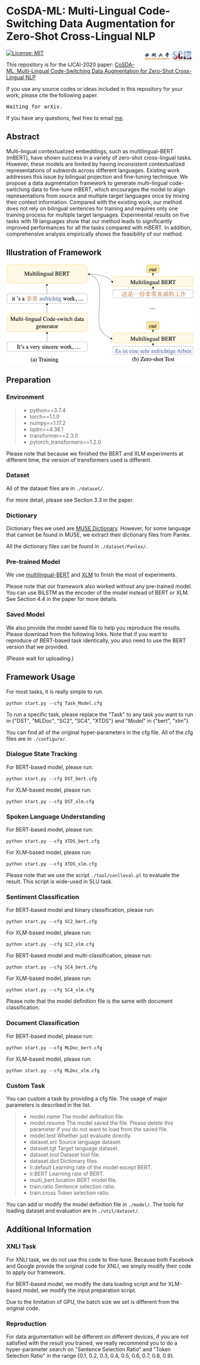 # CoSDA-ML: Multi-Lingual Code-Switching Data Augmentation for Zero-Shot Cross-Lingual NLP

[![License: MIT](https://img.shields.io/badge/License-MIT-yellow.svg)](https://opensource.org/licenses/MIT)<img align="right" src="img/SCIR.jpg" width="12%"><img align="right" src="img/WestLake.jpg" width="15%">

This repository is for the IJCAI-2020 paper: [CoSDA-ML: Multi-Lingual Code-Switching Data Augmentation for Zero-Shot Cross-Lingual NLP](https://arxiv.org/)

If you use any source codes or ideas included in this repository for your work, please cite the following paper.
<pre>
Waiting for arXiv.
</pre>

If you have any questions, feel free to email [me](mhni@ir.hit.edu.cn).

## Abstract

Multi-lingual contextualized embeddings, such as multilingual-BERT (mBERT), have shown success in a variety of zero-shot cross-lingual tasks. However, these models are limited by having inconsistent contextualized representations of subwords across different languages. Existing work addresses this issue by bilingual projection and fine-tuning technique. We propose a data augmentation framework to generate multi-lingual code-switching data to fine-tune mBERT, which encourages the model to align representations from source and multiple target languages once by mixing their context information. Compared with the existing work, our method does not rely on bilingual sentences for training and requires only one training process for multiple target languages. Experimental results on five tasks with 19 languages show that our method leads to significantly improved performances for all the tasks compared with mBERT. In addition, comprehensive analysis empirically shows the feasibility of our method.

## Illustration of Framework

<img src="img/framework.png">

## Preparation

### Environment

> + python==3.7.4
> + torch==1.1.0
> + numpy==1.17.2
> + tqdm==4.36.1
> + transformer==2.3.0
> + pytorch_transformers==1.2.0

Please note that because we finished the BERT and XLM experiments at different time, the version of transformers used is different.

### Dataset

All of the dataset files are in ```./dataset/```.

For more detail, please see Section 3.3 in the paper.

### Dictionary

Dictionary files we used are [MUSE Dictionary](https://github.com/facebookresearch/MUSE). However, for some language that cannot be found in MUSE, we extract their dictionary files from Panlex.

All the dictionary files can be found in ```./dataset/Panlex/```.

### Pre-trained Model

We use [multilingual-BERT](https://github.com/google-research/bert/blob/master/multilingual.md) and [XLM](https://github.com/facebookresearch/XLM) to finish the most of experiments. 

Please note that our framework also worked without any pre-trained model.  You can use BiLSTM as the encoder of the model instead of BERT or XLM. See Section 4.4 in the paper for more details.

### Saved Model

We also provide the model saved file to help you reproduce the results. Please download from the following links. Note that if you want to reproduce of BERT-based task identically, you also need to use the BERT version that we provided. 

(Please wait for uploading.)

## Framework Usage

For most tasks, it is really simple to run.

```
python start.py --cfg Task_Model.cfg
```

To run a specific task, please replace the "Task" to any task you want to run in {"DST", "MLDoc", "SC2", "SC4", "XTDS"} and "Model" in {"bert", "xlm"}.

You can find all of the original hyper-parameters in the cfg file.
All of the cfg files are in ```./configure/```.

### Dialogue State Tracking

For BERT-based model, please run:
```
python start.py --cfg DST_bert.cfg
```
For XLM-based model, please run:
```
python start.py --cfg DST_xlm.cfg
```

### Spoken Language Understanding

For BERT-based model, please run:
```
python start.py --cfg XTDS_bert.cfg
```
For XLM-based model, please run:
```
python start.py --cfg XTDS_xlm.cfg
```

Please note that we use the script ```./tool/conlleval.pl``` to evaluate the result. This script is wide-used in SLU task.

### Sentiment Classification

For BERT-based model and binary classification, please run:
```
python start.py --cfg SC2_bert.cfg
```
For XLM-based model, please run:
```
python start.py --cfg SC2_xlm.cfg
```

For BERT-based model and multi-classification, please run:
```
python start.py --cfg SC4_bert.cfg
```
For XLM-based model, please run:
```
python start.py --cfg SC4_xlm.cfg
```

Please note that the model definition file is the same with document classification.

### Document Classification

For BERT-based model, please run:
```
python start.py --cfg MLDoc_bert.cfg
```
For XLM-based model, please run:
```
python start.py --cfg MLDoc_xlm.cfg
```

### Custom Task

You can custom a task by providing a cfg file. The usage of major parameters is described in the list.

> + model.name The model defination file.
> + model.resume The model saved the file. Please delete this parameter if you do not want to load from the saved file.
> + model.test Whether just evaluate directly.
> + dataset.src Source language dataset.
> + dataset.tgt Target language dataset.
> + dataset.tool Dataset tool file.
> + dataset.dict Dictionary files.
> + lr.default Learning rate of the model except BERT.
> + lr.BERT Learning rate of BERT.
> + multi_bert.location BERT model file.
> + train.ratio Sentence selection ratio.
> + train.cross Token selection ratio.

You can add or modify the model definition file in ```./model/```. The tools for loading dataset and evaluation are in ```./util/dataset/```.

## Additional Information

### XNLI Task

For XNLI task, we do not use this code to fine-tune. Because both Facebook and Google provide the original code for XNLI, we simply modify their code to apply our framework.

For BERT-based model, we modify the data loading script and for XLM-based model, we modify the input preparation script.

Due to the limitation of GPU, the batch size we set is different from the original code.

### Reproduction

For data argumentation will be different on different devices, if you are not satisfied with the result you trained, we really recommend you to do a hyper-parameter search on "Sentence Selection Ratio" and "Token Selection Ratio" in the range {0.1, 0.2, 0.3, 0.4, 0.5, 0.6, 0.7, 0.8, 0.9}.